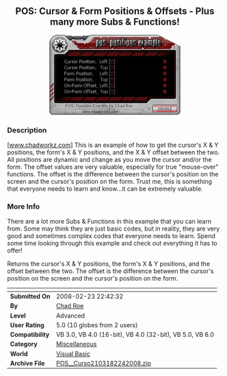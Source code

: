 ﻿<div align="center">

## POS: Cursor &amp; Form Positions &amp; Offsets \- Plus many more Subs &amp; Functions\!

<img src="PIC2008224026117594.jpg">
</div>

### Description

[www.chadworkz.com] This is an example of how to get the cursor's X &amp; Y positions, the form's X &amp; Y positions, and the X &amp; Y offset between the two. All positions are dynamic and change as you move the cursor and/or the form. The offset values are very valuable, especially for true "mouse-over" functions. The offset is the difference between the cursor's position on the screen and the cursor's position on the form. Trust me, this is something that everyone needs to learn and know...it can be extremely valuable.
 
### More Info
 
There are a lot more Subs &amp; Functions in this example that you can learn from. Some may think they are just basic codes, but in reality, they are very good and sometimes complex codes that everyone needs to learn. Spend some time looking through this example and check out everything it has to offer!

Returns the cursor's X &amp; Y positions, the form's X &amp; Y positions, and the offset between the two. The offset is the difference between the cursor's position on the screen and the cursor's position on the form.


<span>             |<span>
---                |---
**Submitted On**   |2008-02-23 22:42:32
**By**             |[Chad Roe](https://github.com/Planet-Source-Code/PSCIndex/blob/master/ByAuthor/chad-roe.md)
**Level**          |Advanced
**User Rating**    |5.0 (10 globes from 2 users)
**Compatibility**  |VB 3\.0, VB 4\.0 \(16\-bit\), VB 4\.0 \(32\-bit\), VB 5\.0, VB 6\.0
**Category**       |[Miscellaneous](https://github.com/Planet-Source-Code/PSCIndex/blob/master/ByCategory/miscellaneous__1-1.md)
**World**          |[Visual Basic](https://github.com/Planet-Source-Code/PSCIndex/blob/master/ByWorld/visual-basic.md)
**Archive File**   |[POS\_\_Curso2103182242008\.zip](https://github.com/Planet-Source-Code/chad-roe-pos-cursor-amp-form-positions-amp-offsets-plus-many-more-subs-amp-functions__1-70138/archive/master.zip)








